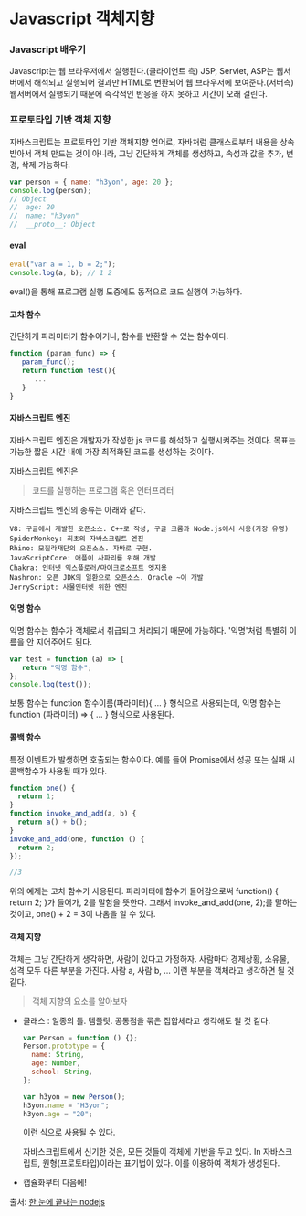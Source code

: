 # Javascript 객체지향



### Javascript 배우기

Javascript는 웹 브라우저에서 실행된다.(클라이언트 측)
JSP, Servlet, ASP는 웹서버에서 해석되고 실행되어 결과만 HTML로 변환되어 웹 브라우저에 보여준다.(서버측)
웹서버에서 실행되기 때문에 즉각적인 반응을 하지 못하고 시간이 오래 걸린다.

### 프로토타입 기반 객체 지향

자바스크립트는 프로토타입 기반 객체지향 언어로,
자바처럼 클래스로부터 내용을 상속 받아서 객체 만드는 것이 아니라,
그냥 간단하게 객체를 생성하고, 속성과 값을 추가, 변경, 삭제 가능하다.

```javascript
var person = { name: "h3yon", age: 20 };
console.log(person);
// Object
//  age: 20
//  name: "h3yon"
//  __proto__: Object
```

#### eval

```javascript
eval("var a = 1, b = 2;");
console.log(a, b); // 1 2
```

eval()을 통해 프로그램 실행 도중에도 동적으로 코드 실행이 가능하다.

#### 고차 함수

간단하게 파라미터가 함수이거나,
함수를 반환할 수 있는 함수이다.

```javascript
function (param_func) => {
   param_func();
   return function test(){
      ...
   }
}
```

#### 자바스크립트 엔진

자바스크립트 엔진은 개발자가 작성한 js 코드를 해석하고 실행시켜주는 것이다.
목표는 가능한 짧은 시간 내에 가장 최적화된 코드를 생성하는 것이다.

자바스크립트 엔진은

> 코드를 실행하는 프로그램 혹은 인터프리터

자바스크립트 엔진의 종류는 아래와 같다.

```
V8: 구글에서 개발한 오픈소스. C++로 작성, 구글 크롬과 Node.js에서 사용(가장 유명)
SpiderMonkey: 최초의 자바스크립트 엔진
Rhino: 모질라재단의 오픈소스. 자바로 구현.
JavaScriptCore: 애플이 사파리를 위해 개발
Chakra: 인터넷 익스플로러/마이크로소프트 엣지용
Nashron: 오픈 JDK의 일환으로 오픈소스. Oracle ~이 개발
JerryScript: 사물인터넷 위한 엔진
```

#### 익명 함수

익명 함수는 함수가 객체로서 취급되고 처리되기 때문에 가능하다.
'익명'처럼 특별히 이름을 안 지어주어도 된다.

```javascript
var test = function (a) => {
   return "익명 함수";
};
console.log(test());
```

보통 함수는 function 함수이름(파라미터){ ... } 형식으로 사용되는데,
익명 함수는 function (파라미터) => { ... } 형식으로 사용된다.

#### 콜백 함수

특정 이벤트가 발생하면 호출되는 함수이다.
예를 들어 Promise에서 성공 또는 실패 시 콜백함수가 사용될 때가 있다.

```javascript
function one() {
  return 1;
}
function invoke_and_add(a, b) {
  return a() + b();
}
invoke_and_add(one, function () {
  return 2;
});

//3
```

위의 예제는 고차 함수가 사용된다.
파라미터에 함수가 들어감으로써 function() { return 2; }가 들어가, 2를 말함을 뜻한다.
그래서 invoke_and_add(one, 2);를 말하는 것이고,
one() + 2 = 3이 나옴을 알 수 있다.

#### 객체 지향

객체는 그냥 간단하게 생각하면, 사람이 있다고 가정하자.
사람마다 경제상황, 소유물, 성격 모두 다른 부분을 가진다.
사람 a, 사람 b, ... 이런 부분을 객체라고 생각하면 될 것 같다.

> 객체 지향의 요소를 알아보자

- 클래스
  : 일종의 틀. 템플릿. 공통점을 묶은 집합체라고 생각해도 될 것 같다.

  ```javascript
  var Person = function () {};
  Person.prototype = {
    name: String,
    age: Number,
    school: String,
  };

  var h3yon = new Person();
  h3yon.name = "H3yon";
  h3yon.age = "20";
  ```

  이런 식으로 사용될 수 있다.

  자바스크립트에서 신기한 것은, 모든 것들이 객체에 기반을 두고 있다.
  In 자바스크립트, 원형(프로토타입)이라는 표기법이 있다.
  이를 이용하여 객체가 생성된다.

- 캡슐화부터 다음에!

출처: [한 눈에 끝내는 nodejs](https://edu.goorm.io/learn/lecture/557/%ED%95%9C-%EB%88%88%EC%97%90-%EB%81%9D%EB%82%B4%EB%8A%94-node-js)

